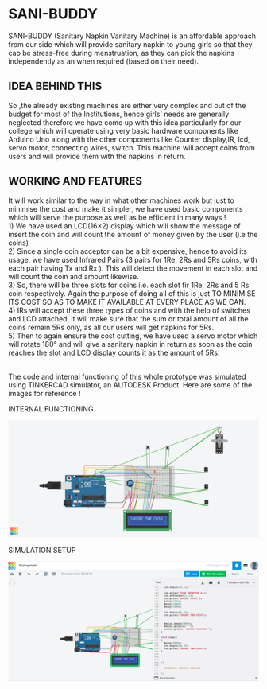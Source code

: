 <h1> SANI-BUDDY</H1>
SANI-BUDDY (Sanitary Napkin Vanitary Machine) is an affordable approach from our side which will provide sanitary napkin to young girls so that they cab be stress-free during menstruation, as they can pick the napkins independently as an when required (based on their need).
<h2> IDEA BEHIND THIS </h2>
So ,the already existing machines are either very complex and out of the budget for most of the Institutions, hence girls' needs are generally neglected therefore we have come up with this idea particularly for our college which will operate using very basic hardware components like Arduino Uno along with the other components like Counter display,IR, lcd, servo motor, connecting wires, switch. This machine will accept coins from users and will provide them with the napkins in return.
<h2>WORKING AND FEATURES </h2>
It will work similar to the way in what other machines work but just to minimise the cost and make it simpler, we have used basic components which will serve the purpose as well as be efficient in many ways ! 
<br> 1) We have used an LCD(16×2) display which will show the message of insert the coin and will count the amount of money given by the user (i.e the coins)
<br> 2) Since a single coin acceptor can be a bit expensive, hence to avoid its usage, we have used Infrared Pairs (3 pairs for 1Re, 2Rs and 5Rs coins, with each pair having Tx and Rx ). This will detect the movement in each slot and will count the coin and amount likewise. 
<br>3) So, there will be three slots for coins i.e. each slot fir 1Re, 2Rs and 5 Rs coin respectively. Again the purpose of doing all of this is just TO MINIMISE ITS COST SO AS TO MAKE IT AVAILABLE AT EVERY PLACE AS WE CAN.
<br>4) IRs will accept these three types of coins and with the help of switches  and LCD attached, it will make sure that the sum or total amount of all the coins remain 5Rs only, as all our users will get napkins for 5Rs. 
<br>5) Then to again ensure the cost cutting, we have used a servo motor which will rotate 180° and will give a sanitary napkin in return  as soon as the coin reaches the slot and LCD display counts it as  the amount of 5Rs. 

<br> The code and internal functioning of this whole prototype was simulated using TINKERCAD simulator, an AUTODESK Product. Here are some of the images for reference !
<p> INTERNAL FUNCTIONING </p>
<img src="simulation part 4.png">
<p> SIMULATION SETUP </p>
<img src="simulation setup.png">



